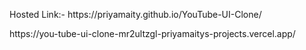 <p>Hosted Link:- https://priyamaity.github.io/YouTube-UI-Clone/</p>
<p>https://you-tube-ui-clone-mr2ultzgl-priyamaitys-projects.vercel.app/</p>

